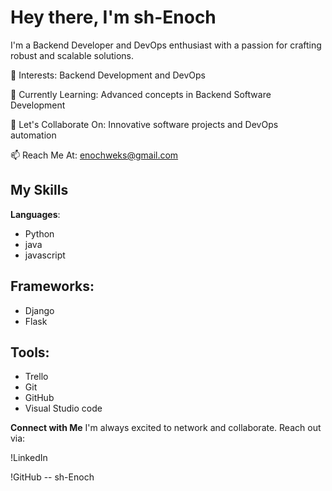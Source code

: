 
# Hey there, I'm sh-Enoch

I'm a Backend Developer and DevOps enthusiast with a passion for crafting robust and scalable solutions.

👀 Interests: Backend Development and DevOps

🌱 Currently Learning: Advanced concepts in Backend Software Development

💬 Let's Collaborate On: Innovative software projects and DevOps automation

📫 Reach Me At: enochweks@gmail.com

## My Skills
**Languages**:
- Python
- java
- javascript



## **Frameworks:**
- Django
- Flask

## **Tools:**
- Trello
- Git
- GitHub
- Visual Studio code


**Connect with Me**
I'm always excited to network and collaborate. Reach out via:

!LinkedIn

!GitHub -- sh-Enoch
